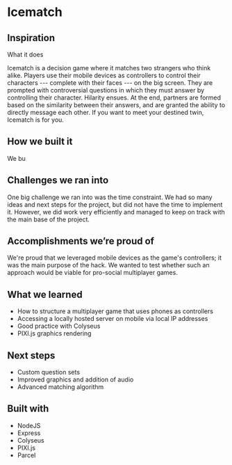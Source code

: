 # Icematch

## Inspiration

What it does

Icematch is a decision game where it matches two strangers who think alike. Players use their mobile devices as controllers to control their characters --- complete with their faces --- on the big screen. They are prompted with controversial questions in which they must answer by controlling their character. Hilarity ensues. At the end, partners are formed based on the similarity between their answers, and are granted the ability to directly message each other. If you want to meet your destined twin, Icematch is for you.

## How we built it

We bu

## Challenges we ran into

One big challenge we ran into was the time constraint. We had so many ideas and next steps for the project, but did not have the time to implement it. However, we did work very efficiently and managed to keep on track with the main base of the project.

## Accomplishments we’re proud of

We're proud that we leveraged mobile devices as the game's controllers; it was the main purpose of the hack. We wanted to test whether such an approach would be viable for pro-social multiplayer games. 

## What we learned

* How to structure a multiplayer game that uses phones as controllers
* Accessing a locally hosted server on mobile via local IP addresses
* Good practice with Colyseus
* PIXI.js graphics rendering 

## Next steps

* Custom question sets
* Improved graphics and addition of audio
* Advanced matching algorithm

## Built with

* NodeJS
* Express
* Colyseus
* PIXI.js
* Parcel

